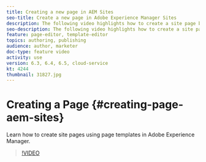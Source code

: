 ```yaml
---
title: Creating a new page in AEM Sites
seo-title: Create a new page in Adobe Experience Manager Sites
description: The following video highlights how to create a site page based on a template in Adobe Experience Manager.
seo-description: The following video highlights how to create a site page based on a template in Adobe Experience Manager.
feature: page-editor, template-editor
topics: authoring, publishing
audience: author, marketer
doc-type: feature video
activity: use
version: 6.3, 6.4, 6.5, cloud-service
kt: 4244
thumbnail: 31827.jpg
---
```


# Creating a Page {#creating-page-aem-sites}

Learn how to create site pages using page templates in Adobe Experience Manager.

>[!VIDEO](https://video.tv.adobe.com/v/31827?quality=12&learn=on)
